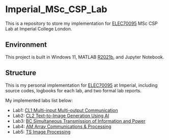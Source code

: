 # Imperial_MSc_CSP_Lab

This is a repository to store my implementation for [ELEC70095](http://www.ee.ic.ac.uk/msc_csp/Welcome.html) MSc CSP Lab at Imperial College London.

## Environment

This project is built in Windows 11, MATLAB [R2021b](https://uk.mathworks.com/products/new_products/release2021b.html), and Jupyter Notebook.

## Structure

This is my personal implementation for [ELEC70095](http://www.ee.ic.ac.uk/msc_csp/Welcome.html) at Imperial, including source codes, logbooks for each lab, and two formal lab reports.

My implemented labs list below:

+ Lab1: [CL1 Multi-input Multi-output Communication](http://www.ee.ic.ac.uk/msc_csp/CourseLiterature/CL%20experiment.pdf)
+ Lab2: [CL2 Text-to-Image Generation Using AI](http://www.ee.ic.ac.uk/msc_csp/CourseLiterature/CL2%20Experiment.pdf)
+ Lab3: [BC Simultaneous Transmission of Information and Power](http://www.ee.ic.ac.uk/msc_csp/CourseLiterature/SWIPT_Exp.pdf)
+ Lab4: [AM Array Communications & Processing](http://www.ee.ic.ac.uk/msc_csp/CourseLiterature/am1.pdf)
+ Lab5: [TS Image Processing](http://www.ee.ic.ac.uk/msc_csp/CourseLiterature/TS%20Experiment.pdf)

